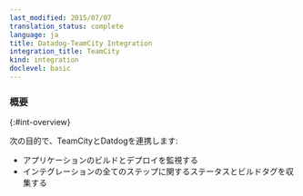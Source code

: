 ```yaml
---
last_modified: 2015/07/07
translation_status: complete
language: ja
title: Datadog-TeamCity Integration
integration_title: TeamCity
kind: integration
doclevel: basic
---
```


<!-- Connect TeamCity to Datadog in order to:

* Monitor your builds and deployments
* Collect stats and bind tags to every step of your integration -->

### 概要
{:#int-overview}

次の目的で、TeamCityとDatdogを連携します:

* アプリケーションのビルドとデプロイを監視する
* インテグレーションの全てのステップに関するステータスとビルドタグを収集する
